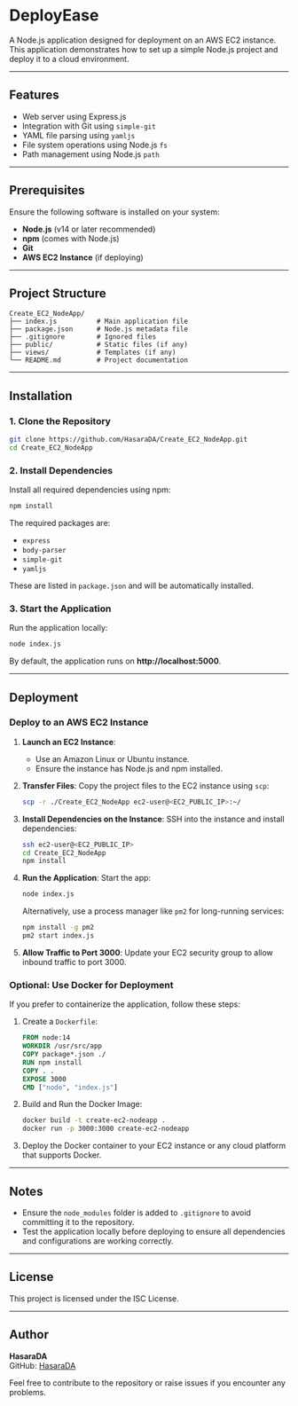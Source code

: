 # DeployEase

A Node.js application designed for deployment on an AWS EC2 instance. This application demonstrates how to set up a simple Node.js project and deploy it to a cloud environment.

---

## Features

- Web server using Express.js
- Integration with Git using `simple-git`
- YAML file parsing using `yamljs`
- File system operations using Node.js `fs`
- Path management using Node.js `path`

---

## Prerequisites

Ensure the following software is installed on your system:

- **Node.js** (v14 or later recommended)
- **npm** (comes with Node.js)
- **Git**
- **AWS EC2 Instance** (if deploying)

---

## Project Structure

```
Create_EC2_NodeApp/
├── index.js          # Main application file
├── package.json      # Node.js metadata file
├── .gitignore        # Ignored files
├── public/           # Static files (if any)
├── views/            # Templates (if any)
└── README.md         # Project documentation
```

---

## Installation

### 1. Clone the Repository

```bash
git clone https://github.com/HasaraDA/Create_EC2_NodeApp.git
cd Create_EC2_NodeApp
```

### 2. Install Dependencies

Install all required dependencies using npm:

```bash
npm install
```

The required packages are:

- `express`
- `body-parser`
- `simple-git`
- `yamljs`

These are listed in `package.json` and will be automatically installed.

### 3. Start the Application

Run the application locally:

```bash
node index.js
```

By default, the application runs on **http://localhost:5000**.

---

## Deployment

### Deploy to an AWS EC2 Instance

1. **Launch an EC2 Instance**:
   - Use an Amazon Linux or Ubuntu instance.
   - Ensure the instance has Node.js and npm installed.

2. **Transfer Files**:
   Copy the project files to the EC2 instance using `scp`:
   ```bash
   scp -r ./Create_EC2_NodeApp ec2-user@<EC2_PUBLIC_IP>:~/
   ```

3. **Install Dependencies on the Instance**:
   SSH into the instance and install dependencies:
   ```bash
   ssh ec2-user@<EC2_PUBLIC_IP>
   cd Create_EC2_NodeApp
   npm install
   ```

4. **Run the Application**:
   Start the app:
   ```bash
   node index.js
   ```

   Alternatively, use a process manager like `pm2` for long-running services:
   ```bash
   npm install -g pm2
   pm2 start index.js
   ```

5. **Allow Traffic to Port 3000**:
   Update your EC2 security group to allow inbound traffic to port 3000.

### Optional: Use Docker for Deployment

If you prefer to containerize the application, follow these steps:

1. Create a `Dockerfile`:
   ```dockerfile
   FROM node:14
   WORKDIR /usr/src/app
   COPY package*.json ./
   RUN npm install
   COPY . .
   EXPOSE 3000
   CMD ["node", "index.js"]
   ```

2. Build and Run the Docker Image:
   ```bash
   docker build -t create-ec2-nodeapp .
   docker run -p 3000:3000 create-ec2-nodeapp
   ```

3. Deploy the Docker container to your EC2 instance or any cloud platform that supports Docker.

---

## Notes

- Ensure the `node_modules` folder is added to `.gitignore` to avoid committing it to the repository.
- Test the application locally before deploying to ensure all dependencies and configurations are working correctly.

---

## License

This project is licensed under the ISC License.

---

## Author

**HasaraDA**  
GitHub: [HasaraDA](https://github.com/HasaraDA)

Feel free to contribute to the repository or raise issues if you encounter any problems.

